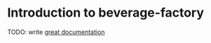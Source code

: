 # Introduction to beverage-factory

TODO: write [great documentation](http://jacobian.org/writing/what-to-write/)
